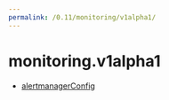 ```yaml
---
permalink: /0.11/monitoring/v1alpha1/
---
```


# monitoring.v1alpha1



* [alertmanagerConfig](alertmanagerConfig.md)